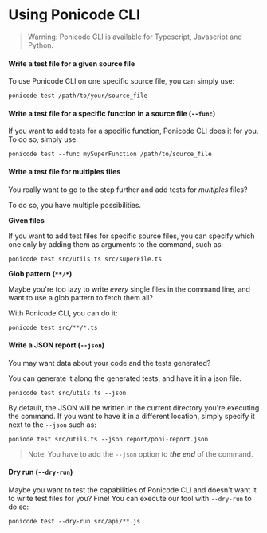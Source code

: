 # Using Ponicode CLI

> Warning:
> Ponicode CLI is available for Typescript, Javascript and Python.

#### Write a test file for a given source file

To use Ponicode CLI on one specific source file, you can simply use:
```
ponicode test /path/to/your/source_file
```

#### Write a test file for a specific function in a source file (`--func`)

If you want to add tests for a specific function, Ponicode CLI does it for you.
To do so, simply use: 
```
ponicode test --func mySuperFunction /path/to/source_file
```

#### Write a test file for multiples files

You really want to go to the step further and add tests for _multiples_ files?

To do so, you have multiple possibilities.

**Given files**

If you want to add test files for specific source files, you can specify which one only by adding them as arguments to the command, such as:
```
ponicode test src/utils.ts src/superFile.ts
```

**Glob pattern (`**/*`)**

Maybe you're too lazy to write _every_ single files in the command line, and want to use a glob pattern to fetch them all? 

With Ponicode CLI, you can do it:
```
ponicode test src/**/*.ts
```

#### Write a JSON report (`--json`)

You may want data about your code and the tests generated?

You can generate it along the generated tests, and have it in a json file.
```
ponicode test src/utils.ts --json
```

By default, the JSON will be written in the current directory you're executing the command.
If you want to have it in a different location, simply specify it next to the `--json` such as:
```
poniode test src/utils.ts --json report/poni-report.json
```

> Note: You have to add the `--json` option to **_the end_** of the command.

#### Dry run (`--dry-run`)

Maybe you want to test the capabilities of Ponicode CLI and doesn't want it to write test files for you? Fine!
You can execute our tool with `--dry-run` to do so: 
```
ponicode test --dry-run src/api/**.js 
```

